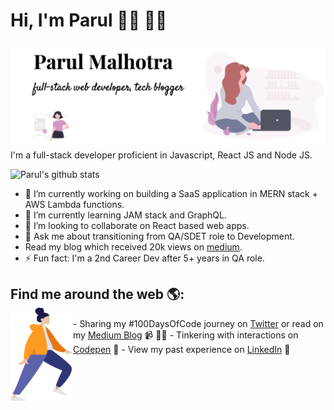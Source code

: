 # Hi, I'm Parul 👋🏼 👩‍💻

<img src="../gh-header-image.jpg" alt="banner that says Parul Malhotra - a full stack web developer and tech blogger alongside two illustration of Parul">
I'm a full-stack developer proficient in Javascript, React JS and Node JS.

![Parul's github stats](https://github-readme-stats.vercel.app/api?username=malhotra-parul&show_icons=true&count_private=true&theme=buefy)

- 🔭 I’m currently working on building a SaaS application in MERN stack + AWS Lambda functions.
- 🌱 I’m currently learning JAM stack and GraphQL.
- 👯 I’m looking to collaborate on React based web apps.
- 💬 Ask me about transitioning from QA/SDET role to Development.
- Read my blog which received 20k views on [medium](https://medium.com/better-programming/why-is-0-1-0-2-not-equal-to-0-3-in-most-programming-languages-99432310d476).
- ⚡ Fun fact: I'm a 2nd Career Dev after 5+ years in QA role.

## Find me around the web 🌎: <div ><div><img align="left" width="100" height="150" src="../humaaans.png"></div>
<div>
- Sharing my #100DaysOfCode journey on <a href="https://twitter.com/malhotra_parul">Twitter</a> or read on my <a href="https://medium.com/@parulm.business">Medium Blog</a> 📹 ✍🏾
- Tinkering with interactions on <a href="https://codepen.io/PAUMALHOTRA/pens/popular"> Codepen</a> 🏓
- View my past experience on  <a href="https://www.linkedin.com/in/parul-malhotra-7337871b/">LinkedIn</a> 💼
</div></div>
